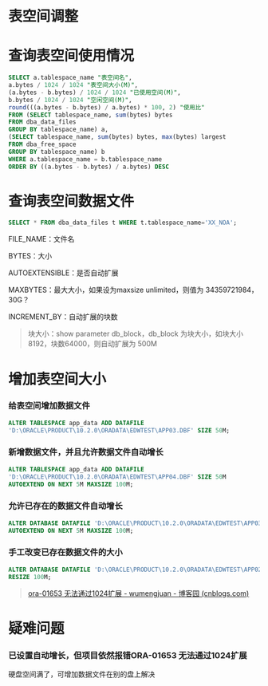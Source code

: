 # 表空间调整

# 查询表空间使用情况

```sql
SELECT a.tablespace_name "表空间名",
a.bytes / 1024 / 1024 "表空间大小(M)",
(a.bytes - b.bytes) / 1024 / 1024 "已使用空间(M)",
b.bytes / 1024 / 1024 "空闲空间(M)",
round(((a.bytes - b.bytes) / a.bytes) * 100, 2) "使用比"
FROM (SELECT tablespace_name, sum(bytes) bytes
FROM dba_data_files
GROUP BY tablespace_name) a,
(SELECT tablespace_name, sum(bytes) bytes, max(bytes) largest
FROM dba_free_space
GROUP BY tablespace_name) b
WHERE a.tablespace_name = b.tablespace_name
ORDER BY ((a.bytes - b.bytes) / a.bytes) DESC
```

# 查询表空间数据文件

```sql
SELECT * FROM dba_data_files t WHERE t.tablespace_name='XX_NOA';
```

FILE_NAME：文件名

BYTES：大小

AUTOEXTENSIBLE：是否自动扩展

MAXBYTES：最大大小，如果设为maxsize unlimited，则值为 34359721984，30G？

INCREMENT_BY：自动扩展的块数

> 块大小：show parameter db_block，db_block 为块大小，如块大小8192，块数64000，则自动扩展为 500M

# 增加表空间大小

### 给表空间增加数据文件

```sql
ALTER TABLESPACE app_data ADD DATAFILE  
'D:\ORACLE\PRODUCT\10.2.0\ORADATA\EDWTEST\APP03.DBF' SIZE 50M;  
```

### 新增数据文件，并且允许数据文件自动增长

```sql
ALTER TABLESPACE app_data ADD DATAFILE
'D:\ORACLE\PRODUCT\10.2.0\ORADATA\EDWTEST\APP04.DBF' SIZE 50M
AUTOEXTEND ON NEXT 5M MAXSIZE 100M;
```

### 允许已存在的数据文件自动增长

```sql
ALTER DATABASE DATAFILE 'D:\ORACLE\PRODUCT\10.2.0\ORADATA\EDWTEST\APP03.DBF'  
AUTOEXTEND ON NEXT 5M MAXSIZE 100M;  
```

### 手工改变已存在数据文件的大小

```sql
ALTER DATABASE DATAFILE 'D:\ORACLE\PRODUCT\10.2.0\ORADATA\EDWTEST\APP02.DBF'  
RESIZE 100M; 
```

> [ora-01653 无法通过1024扩展 - wumengjuan - 博客园 (cnblogs.com)](https://www.cnblogs.com/523823-wu/p/8710218.html)

# 疑难问题

### 已设置自动增长，但项目依然报错ORA-01653 无法通过1024扩展

硬盘空间满了，可增加数据文件在别的盘上解决

